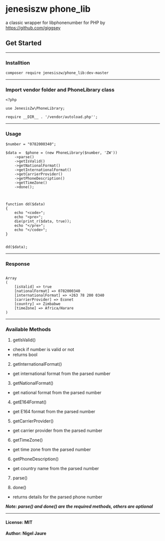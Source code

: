 # jenesiszw phone_lib

a classic wrapper for libphonenumber for PHP by https://github.com/giggsey

## Get Started

---

### Installtion

```
composer require jenesiszw/phone_lib:dev-master
```

---

### Import vendor folder and PhoneLibrary class

```
<?php

use JenesisZw\PhoneLibrary;

require __DIR__ . '/vendor/autoload.php'';

```

---

### Usage

```
$number = "0782000340";

$data =  $phone = (new PhoneLibrary($number, 'ZW'))
    ->parse()
    ->getIsValid()
    ->getNationalFormat()
    ->getInternationalFormat()
    ->getCarrierProvider()
    ->getPhoneDescription()
    ->getTimeZone()
    ->done();



function dd($data)
{
    echo "<code>";
    echo "<pre>";
    die(print_r($data, true));
    echo "</pre>";
    echo "</code>";
}


dd($data);

```

---

### Response

```

Array
(
    [isValid] => true
    [nationalFormat] => 0782000340
    [internationalFormat] => +263 78 200 0340
    [carrierProvider] => Econet
    [country] => Zimbabwe
    [timeZone] => Africa/Harare
)

```

---

### Available Methods

1. getIsValid()

- check if number is valid or not
- returns bool

2. getInternationalFormat()

- get international format from the parsed number

3. getNationalFormat()

- get national format from the parsed number

4. getE164Format()

- get E164 format from the parsed number

5. getCarrierProvider()

- get carrier provider from the parsed number

6. getTimeZone()

- get time zone from the parsed number

6. getPhoneDescription()

- get country name from the parsed number

7. parse()

8. done()

- returns details for the parsed phone number

***Note: parse() and done() are the required methods, others are optional***

---
#### License: MIT
#### Author: Nigel Jaure

